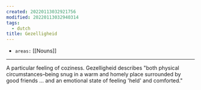 ```yaml
---
created: 20220113032921756
modified: 20220113032940314
tags:
  - dutch
title: Gezelligheid
---
```


- `areas:` [[Nouns]]

---

A particular feeling of coziness. Gezelligheid describes "both physical circumstances–being snug in a warm and homely place surrounded by good friends ... and an emotional state of feeling 'held' and comforted."
